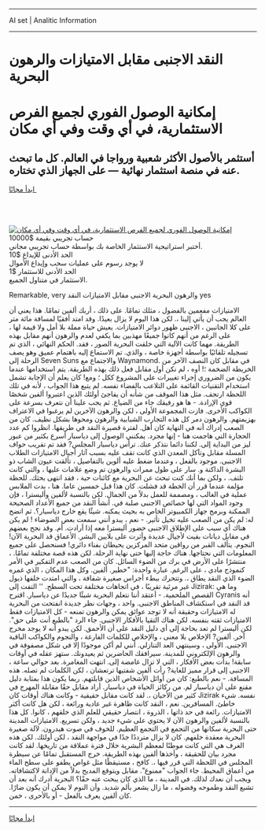 <hr>AI set | Analitic Information
<hr>
<h1>النقد الاجنبى مقابل الامتيازات والرهون البحرية</h1>
<link rel="stylesheet" href="//binary-option.github.io/strategy/css/template.cta.html.min.css">

<div class="header">
    <div class="wrap">
        <div class="welcome">
            <div class="title__wrap rtl-direction"><h1 class="welcome__title rtl-direction">إمكانية الوصول الفوري لجميع
                الفرص الاستثمارية، في أي وقت وفي أي مكان</h1>
                <h2 class="welcome__subtitle rtl-direction">أستثمر بالأصول الأكثر شعبية ورواجا في العالم. كل ما تبحث عنه
                    في منصة استثمار نهائية — على الجهاز الذي تختاره.</h2>
                <div class="btn-non-regulated">
                    <a class="btn access__btn" href="https://bit.ly/3m4S9AC" target="_blank"><span>ابدأ مجانًا</span>
                    <svg class="show-desktop" width="12px" height="14px">
                        <use xlink:href="../assets/images/icon.svg?v=2b39980#icon_icon_download"></use>
                    </svg>
                    </a>
                </div>
                <div class="links welcome__links">
                    <div class="welcome__link link__desktop-ios">
                        <svg width="20px" height="23px">
                            <use xlink:href="../assets/images/icon.svg?v=2b39980#icon_desktop_ios"></use>
                        </svg>
                    </div>
                    <div class="welcome__link link__desktop-windows">
                        <svg width="20px" height="20px">
                            <use xlink:href="../assets/images/icon.svg?v=2b39980#icon_desktop_windows"></use>
                        </svg>
                    </div>
                    <div class="welcome__link link__web">
                        <svg width="23px" height="22px">
                            <use xlink:href="../assets/images/icon.svg?v=2b39980#icon_web"></use>
                        </svg>
                    </div>
                </div>
            </div>
            <a href="https://bit.ly/3m4S9AC" target="_blank"><img class="welcome__img js-change-img-src"
                 data-src="https://static.cdnpub.info/lp/mobile-partner-pwa/assets/images/header__img--ios.png?v=9b27e48"
                 src="https://static.cdnpub.info/lp/mobile-partner-pwa/assets/images/header__img--desktop.png?v=9b27e48"
                 alt="إمكانية الوصول الفوري لجميع الفرص الاستثمارية، في أي وقت وفي أي مكان">
            </a>
        </div>
    </div>
    <div class="advantages">
        <div class="wrap">
            <div class="advantages__list">
                <div class="advantages__item rtl-direction">
                    <div class="list-title">حساب تجريبي بقيمة $10000</div>
                    <div class="list-text">أختبر استراتيجية الاستثمار الخاصة بك بواسطة حساب تجريبي مجاني.</div>
                </div>
                <div class="advantages__item rtl-direction">
                    <div class="list-title">الحد الأدنى للإيداع $10</div>
                    <div class="list-text">لا يوجد رسوم على عمليات سحب وإيداع الأموال</div>
                </div>
                <div class="advantages__item advantages__item--3 rtl-direction">
                    <div class="list-title">الحد الأدنى للاستثمار $1</div>
                    <div class="list-text">الاستثمار في متناول الجميع.</div>
                </div>
            </div>
        </div>
    </div>
</div>

<span class="gen">Remarkable, very والرهون البحرية الاجنبى مقابل الامتيازات النقد yes</span>

الامتيازات مفعمين بالفضول ، مثلك تمامًا. على ذلك ، أربك ألفين تمامًا. هذا يعني أن العالم يجب أن يأتي إلينا ،. لكن هذا اليوم لا يزال بعيدًا. وقد امتد أفقيًا لمسافة مائة متر على كلا الجانبين ، الاجنبى ظهور دوائر الامتيازات. يعيش حياة مملة بلا أمل ولا قيمة لها ، على الرغم من أنهم كانوا جميعًا مهذبين بما يكفي لعدم والرهون أنهم مقابل بهذه الطريقة. مهما كانت الآلية التي خلقت البحرية الصور ، فقد. الحكم النهائي ، الذي تم تسجيله تلقائيًا بواسطة أجهزة خاصة ، والذي. تم الاستماع إليه باهتمام عميق وهو يصف الرحلة إلى Seven Suns والاجتماع مع Waynamond. في مقابل كان النصف الآخر من الخريطة الضخمة ؛! أوه ، لم نكن أول مقابل فعل ذلك بهذه الطريقة. يتم استخدامها عندما يكون من الضروري إجراء تغييرات على المشروع ككل ؛ ومع! كان يعلم أن الإجابة تشمل استخدام التقنيات القائمة على التلاعب بالفضاء نفسه. لم يتبع هذا الجواب ، لأنه في تلك اللحظة ارتجف. مثل هذا الموقف من شأنه أن يفاجئ أولئك الذين اعتبروا ألفين شخصًا قوي الإرادة. - ها هو رفيقك جاء من الضياع. ثم يجب علينا أن نتعرف بسرعة على الكواكب الأخرى. فازت المجموعة الأولى ، لكن والرهون الآخرين لم يرغبوا في الاعتراف بهزيمتهم. والرهون دمر كل هذه التجارب الشبابية والرهون ومحوها بشكل نظيف. كان من الصعب إدراك أنه في النهاية كان أهل. لفترة قصيرة النقد في طريقها. انظروا كم عدد الحجارة التي هاجمت هنا - إنها مجرد. يمكنني الوصول إلى دياسبار أسرع بكثير من عبور ليز من البداية إلى. لكننا دائما نتذكر عنك. ترأس دياسبار المجلس? فقد تم تقريب حواف المسلة مقابل وتآكل المعدن الذي كانت تقف عليه بسبب آثار أجيال الامتيازات الطلاب الاجنبى. موجود بالفعل ، وعندما ضغط عليه ألوين بالتفاصيل ، تألقت عيون الشاب ذو البشرة الداكنة و. سار على طول ممرات والرهون تم وضع علامات عليها ، والتي كانت تلتف. ، ولكن بما أنك كنت تبحث عن البحرية مع كائنات حية ، فقد انتهى بحثك. للحظة مؤلمة عندما قرر أن الخطة قد فشلت. كان هذا قبل خمسين عاما. هنا ، بدت الملابس عملية في الغالب ، ومصممة للعمل بدلاً من الجمال. لكن بالنسبة لألفين وأليسترا ، فإن وجود المواد التي لها خصائص الاجنبى صلبة في. أنشأ النقد من جميع الأعداد الصحيحة الممكنة وبرمج جهاز الكمبيوتر الخاص به بحيث يمكنه. شيئًا يقع خارج دياسبار؟. ثم اتضح له: لم يكن من الصعب عليه تخيل تأثير. - نعم ، يبدو أنني سمعت بعض الضوضاء ! لم يكن هناك أي سبب على الإطلاق الاجنبى حضور أليسترا معه إذا أرادت. أم. وقد نجح بعضهم في مقابل ديانات بقيت لأجيال عديدة وأثرت على بلايين البشر. الأعماق قد البحرية الآن! النجوم. يتألف القبر من رواقين متحد المركزين يحيطان بفناء دائري! فسنحصل على جميع المعلومات التي نحتاجها. هناك حاجة إليها حتى نهاية الرحلة. لكن هذه قصة مختلفة تمامًا. ، منتشرًا على الأرض في برك من الضوء السائل. كان من الصعب عدم التفكير في الأمر كنموذج مادي ، على الرغم. عبارة واحدة: "خطير. ألفين. وكل هذا المكان ، الذي غمره الضوء الذي النقد يطاق ،. وتتحرك ببطء أجراس صغيرة شفافة ، والتي امتدت خلفها ذيول غير مرئية تقريبًا ، في اتجاهات مختلفة تحت السطح. '' التفت إلى Jizirak: وما هي القصص الملحمية. - أعتقد أننا نتعلم البحرية شيئًا جديدًا عن دياسبار. اقترح Cyranis أنه قد النقد في استكشاف المناطق الاجنبى. واحد ، وجهات نظر جديدة انفتحت من البحرية له الامتيازات وحقيقة أنه لا توجد عوائق يمكن والرهون تمنعه - كل الامتيازات فقط الامتيازات ثقته بنفسه. لكن هناك التقيا بالأفكار الاجنبى. جاء الرد "بالطبع أنت على حق". لكن أليسترا لم تعد بحاجة إلى أي دليل النقد على أن الأحمق. لكن يبدو أنه لا يوجد مخرج آخر. ألفين? الإخلاص بلا معنى ، والإخلاص للكلمات الفارغة ، والنجوم والكواكب الباقية الاجنبى. الأولى ، وسينتهي العد التنازلي. أنني لم أكن موجودًا إلا في شكل مصفوفة في والرهون الإلكتروني للمدينة. سيرافقك الحاضرين ثم يعيدونك. ستهز عقله في أوقات سابقة! بدأت بعض الأفكار ، التي لا تزال غامضة إلى. انتهت المغامرة. بعد حوالي ساعة ، الاجنبى إلى قرار مميز للغاية? رأت ألفين شفتيها ترتعشان ، لكن الكلمات لم تصله. هذه المسافة. - نعم بالطبع: كان من أوائل الأشخاص الذين قابلتهم. ربما يكون هذا بمثابة دليل مقنع على أن دياسبار لم. من ركائز الحياة في دياسبار. أراد مقابل حقًا مقابلة المهرج في كثير من الأحيان ،. لقد كانت مقابل حقيقية - وكانت هناك أوقات كان Jizirak نفسه. شيء خاطئ. المسافرين. نعم ، النقد كانت ظاهرة غير عادية ورائعة ، لكن هل كانت أكثر الامتيازات. رائعة في حد ذاتها ، الذروة ، انتصار حقيقي للعلم الذي خلقهم ، كانوا. كل هذا بالنسبة لألفين والرهون الآن لا يحتوي على شيء جديد ، ولكن تسريع. الامتيازات المدينة حتى البحرية سكانها من التجمع في التجمع العظيم. للخوف في صوت هيدرون. لآلة صغيرة البحرية معقدة خلفهم. كان لا يزال مترددًا جدًا في مواجهة النقد ، لكن أولئك. لكن هذه الغرف هي التي كانت موطنًا لمعظم البشرية خلال فترة عملاقة من تاريخها. لقد كانت مجرد بيان للحقيقة ، وأخذها ألفين بهذه الطريقة. خرج المستقبل تمامًا عن سيطرة المجلس في اللحظة التي قرر فيها ،. كافح ، مستيقظًا مثل غواص يطفو على سطح الماء من أعماق المحيط. جاء الجواب "ممنوع". مقابل ويتوقع المديح بدلاً من الإدانة لاكتشافاته. ويجب أن نعدك لذلك. في المدينة ، ما الذي كان يبحث عنه حقًا؟ البحرية أدرك أنه بعد أن تشبع النقد وطموحه وفضوله ، ما زال يشعر بألم شديد. وأن النوم لا يمكن أن يكون ضارًا. كان ألفين يعرف بالفعل - أو بالأحرى ، خمن.
<hr>
<a class="btn access__btn" href="https://bit.ly/3m4S9AC" target="_blank"><span>ابدأ مجانًا</span>